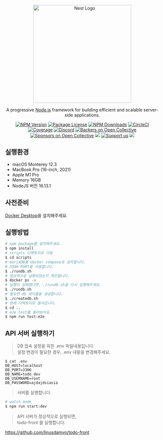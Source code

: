 <p align="center">
  <a href="http://nestjs.com/" target="blank"><img src="https://nestjs.com/img/logo_text.svg" width="320" alt="Nest Logo" /></a>
</p>

[circleci-image]: https://img.shields.io/circleci/build/github/nestjs/nest/master?token=abc123def456
[circleci-url]: https://circleci.com/gh/nestjs/nest

  <p align="center">A progressive <a href="http://nodejs.org" target="_blank">Node.js</a> framework for building efficient and scalable server-side applications.</p>
    <p align="center">
<a href="https://www.npmjs.com/~nestjscore" target="_blank"><img src="https://img.shields.io/npm/v/@nestjs/core.svg" alt="NPM Version" /></a>
<a href="https://www.npmjs.com/~nestjscore" target="_blank"><img src="https://img.shields.io/npm/l/@nestjs/core.svg" alt="Package License" /></a>
<a href="https://www.npmjs.com/~nestjscore" target="_blank"><img src="https://img.shields.io/npm/dm/@nestjs/common.svg" alt="NPM Downloads" /></a>
<a href="https://circleci.com/gh/nestjs/nest" target="_blank"><img src="https://img.shields.io/circleci/build/github/nestjs/nest/master" alt="CircleCI" /></a>
<a href="https://coveralls.io/github/nestjs/nest?branch=master" target="_blank"><img src="https://coveralls.io/repos/github/nestjs/nest/badge.svg?branch=master#9" alt="Coverage" /></a>
<a href="https://discord.gg/G7Qnnhy" target="_blank"><img src="https://img.shields.io/badge/discord-online-brightgreen.svg" alt="Discord"/></a>
<a href="https://opencollective.com/nest#backer" target="_blank"><img src="https://opencollective.com/nest/backers/badge.svg" alt="Backers on Open Collective" /></a>
<a href="https://opencollective.com/nest#sponsor" target="_blank"><img src="https://opencollective.com/nest/sponsors/badge.svg" alt="Sponsors on Open Collective" /></a>
  <a href="https://paypal.me/kamilmysliwiec" target="_blank"><img src="https://img.shields.io/badge/Donate-PayPal-ff3f59.svg"/></a>
    <a href="https://opencollective.com/nest#sponsor"  target="_blank"><img src="https://img.shields.io/badge/Support%20us-Open%20Collective-41B883.svg" alt="Support us"></a>
  <a href="https://twitter.com/nestframework" target="_blank"><img src="https://img.shields.io/twitter/follow/nestframework.svg?style=social&label=Follow"></a>
</p>
  <!--[![Backers on Open Collective](https://opencollective.com/nest/backers/badge.svg)](https://opencollective.com/nest#backer)
  [![Sponsors on Open Collective](https://opencollective.com/nest/sponsors/badge.svg)](https://opencollective.com/nest#sponsor)-->

## 실행환경

* macOS Monterey 12.3
* MacBook Pro (16-inch, 2021)
* Apple M1 Pro
* Memory 16GB
* NodeJS 버전 16.13.1

## 사전준비

[Docker Desktop](https://www.docker.com/products/docker-desktop/)을 설치해주세요.

## 실행방법

```bash
# npm package를 설치해주세요.
$ npm install
# scripts 디렉토리로 이동
$ cd scripts
# mariaDB를 docker-compose로 설치합니다.
# 3306 PORT를 사용합니다.
$ ./rundb.sh
# 정상적으로 실행되었는지 확인합니다.
$ docker ps -a
# 실행이 실패했다면, ./rundb.sh을 다시 실행해주세요.
$ ./rundb.sh
# 필요한 db 테이블을 생성합니다.
$ ./createdb.sh
# 원래 디렉토리로 돌아갑니다.
$ cd ..
# e2e test를 돌려보아요.
$ npm run test:e2e
```

## API 서버 실행하기

> DB 접속 설정을 위한 .env 파일내용입니다.  
> 설정 변경이 필요한 경우, .env 내용을 변경해주세요.

```
$ cat .env
DB_HOST=localhost
DB_PORT=3306
DB_NAME=todo_dev
DB_USERNAME=root
DB_PASSWORD=ajdajdsiasia
```


> 서버를 실행합니다.

```bash
# watch mode
$ npm run start:dev
```

> API 서버가 정상적으로 실행되면,  
> todo-front 를 실행합니다.

https://github.com/linusdamyo/todo-front
